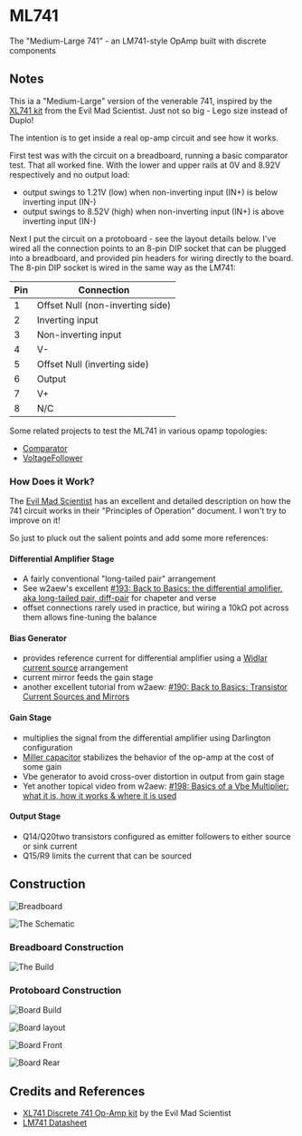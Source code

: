 # ML741

The "Medium-Large 741" - an LM741-style OpAmp built with discrete components

## Notes

This ia a "Medium-Large" version of the venerable 741, inspired by the
[XL741 kit](http://wiki.evilmadscientist.com/XL741) from the Evil Mad Scientist.
Just not so big - Lego size instead of Duplo!

The intention is to get inside a real op-amp circuit and see how it works.

First test was with the circuit on a breadboard, running a basic comparator test. That all worked fine.
With the lower and upper rails at 0V and 8.92V respectively and no output load:
* output swings to 1.21V (low) when non-inverting input (IN+) is below inverting input (IN-)
* output swings to 8.52V (high) when non-inverting input (IN+) is above inverting input (IN-)

Next I put the circuit on a protoboard - see the layout details below.
I've wired all the connection points to an 8-pin DIP socket that can be plugged into a breadboard,
and provided pin headers for wiring directly to the board.
The 8-pin DIP socket is wired in the same way as the LM741:

| Pin | Connection                       |
|-----|----------------------------------|
| 1   | Offset Null (non-inverting side) |
| 2   | Inverting input                  |
| 3   | Non-inverting input              |
| 4   | V-                               |
| 5   | Offset Null (inverting side)     |
| 6   | Output                           |
| 7   | V+                               |
| 8   | N/C                              |


Some related projects to test the ML741 in various opamp topologies:
* [Comparator](./Comparator)
* [VoltageFollower](./VoltageFollower)

### How Does it Work?

The [Evil Mad Scientist](http://wiki.evilmadscientist.com/XL741) has an excellent and detailed description on how the 741 circuit works
in their "Principles of Operation" document. I won't try to improve on it!

So just to pluck out the salient points and add some more references:


#### Differential Amplifier Stage
* A fairly conventional "long-tailed pair" arrangement
* See w2aew's excellent [#193: Back to Basics: the differential amplifier, aka long-tailed pair, diff-pair](https://youtu.be/mejPNuPAHBY) for chapeter and verse
* offset connections rarely used in practice, but wiring a 10kΩ pot across them allows fine-tuning the balance


#### Bias Generator
* provides reference current for differential amplifier using a [Widlar current source](https://en.wikipedia.org/wiki/Widlar_current_source) arrangement
* current mirror feeds the gain stage
* another excellent tutorial from w2aew: [#190: Back to Basics: Transistor Current Sources and Mirrors](https://youtu.be/xR0RfmmRhDw)

#### Gain Stage
* multiplies the signal from the differential amplifier using Darlington configuration
* [Miller capacitor](https://en.wikipedia.org/wiki/Miller_effect) stabilizes the behavior of the op-amp at the cost of some gain
* Vbe generator to avoid cross-over distortion in output from gain stage
* Yet another topical video from w2aew: [#198: Basics of a Vbe Multiplier: what it is, how it works & where it is used](https://youtu.be/Obh_PIC2qqo)

#### Output Stage
* Q14/Q20two transistors configured as emitter followers to either source or sink current
* Q15/R9 limits the current that can be sourced

## Construction

![Breadboard](./assets/ML741_bb.jpg?raw=true)

![The Schematic](./assets/ML741_schematic.jpg?raw=true)

### Breadboard Construction

![The Build](./assets/ML741_build.jpg?raw=true)

### Protoboard Construction

![Board Build](./assets/ML741_board_build.jpg?raw=true)

![Board layout](./assets/ML741_board_layout.jpg?raw=true)

![Board Front](./assets/ML741_board_front.jpg?raw=true)

![Board Rear](./assets/ML741_board_rear.jpg?raw=true)

## Credits and References
* [XL741 Discrete 741 Op-Amp kit](http://wiki.evilmadscientist.com/XL741) by the Evil Mad Scientist
* [LM741 Datasheet](http://www.futurlec.com/Linear/LM741CN.shtml)


